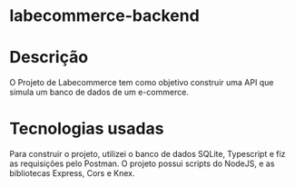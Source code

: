 # labecommerce-backend

# Descrição

O Projeto de Labecommerce tem como objetivo construir uma API que simula um banco de dados de um e-commerce.

# Tecnologias usadas

Para construir o projeto, utilizei o banco de dados SQLite, Typescript e fiz as requisições pelo Postman. O projeto possui scripts do NodeJS, e as bibliotecas Express, Cors e Knex.
